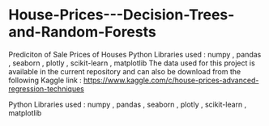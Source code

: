 # House-Prices---Decision-Trees-and-Random-Forests
Prediciton of Sale Prices of Houses
Python Libraries used : numpy , pandas , seaborn , plotly , scikit-learn , matplotlib
The data used for this project is available in the current repository and can also be download from the following Kaggle link : https://www.kaggle.com/c/house-prices-advanced-regression-techniques

Python Libraries used : numpy , pandas , seaborn , plotly , scikit-learn , matplotlib
